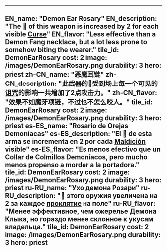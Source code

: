 ---

EN_name: "Demon Ear Rosary"
EN_description: "The 🔸 of this weapon is increased by 2 for each visible <u>Curse</u>"
EN_flavor: "Less effective than a Demon Fang necklace, but a lot less prone to somehow biting the wearer."
tile_id: DemonEarRosary
cost: 2
image: /images/DemonEarRosary.png
durability: 3
hero: priest
zh-CN_name: "恶魔耳链"
zh-CN_description: "此武器的🔸受到场上每一个可见的<u>诅咒</u>的影响一共增加了2点攻击力。"
zh-CN_flavor: "效果不如魔牙项链，不过也不怎么咬人。"
tile_id: DemonEarRosary
cost: 2
image: /images/DemonEarRosary.png
durability: 3
hero: priest
es-ES_name: "Rosario de Orejas Demoníacas"
es-ES_description: "El 🔸 de esta arma se incrementa en 2 por cada <u>Maldición</u> visible"
es-ES_flavor: "Es menos efectivo que un Collar de Colmillos Demoníacos, pero mucho menos propenso a morder a la portadora."
tile_id: DemonEarRosary
cost: 2
image: /images/DemonEarRosary.png
durability: 3
hero: priest
ru-RU_name: "Ухо демона Розари"
ru-RU_description: "🔸 этого оружия увеличена на 2 за каждое <u>проклятие</u> на поле"
ru-RU_flavor: "Менее эффективное, чем ожерелье Демона Клыка, но гораздо менее склонное к укусам владельца."
tile_id: DemonEarRosary
cost: 2
image: /images/DemonEarRosary.png
durability: 3
hero: priest
---